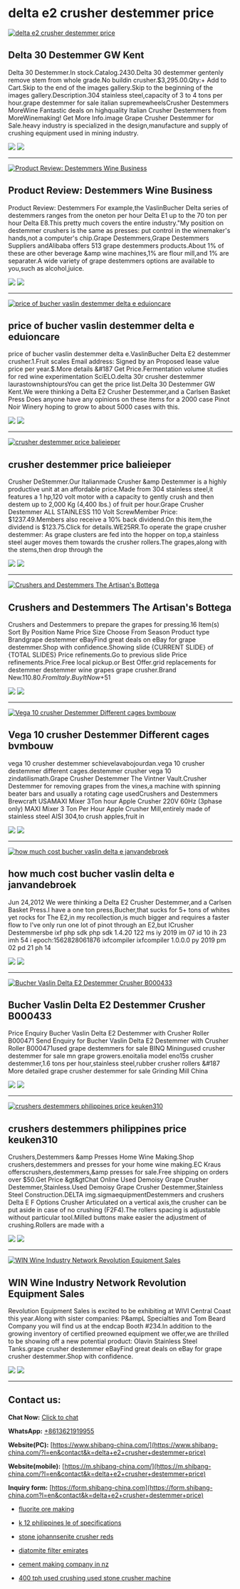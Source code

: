 # delta e2 crusher destemmer price

<a href="https://swt.shibang-china.com/?l=en&img&k=delta+e2+crusher+destemmer+price" target="_blank">![delta e2 crusher destemmer price](http://static.shibang-china.com/all-800x300/770.jpg)</a>

## Delta 30 Destemmer GW Kent
Delta 30 Destemmer.In stock.Catalog.2430.Delta 30 destemmer gentenly remove stem from whole grade.No buildin crusher.$3,295.00.Qty:+ Add to Cart.Skip to the end of the images gallery.Skip to the beginning of the images gallery.Description.304 stainless steel,capacity of 3 to 4 tons per hour.grape destemmer for sale italian supremewheelsCrusher Destemmers MoreWine Fantastic deals on highquality Italian Crusher Destemmers from MoreWinemaking! Get More Info.image Grape Crusher Destemmer for Sale.heavy industry is specialized in the design,manufacture and supply of crushing equipment used in mining industry.


<a href="https://whatsapp.shibangsoft.com/WhatsApp.php" target="_blank" title="WhatsApp">![](http://static.shibang-china.com/icon/whatsapp.png)</a> <a href="https://swt.shibang-china.com/?l=en&icon&k=delta+e2+crusher+destemmer+price" target="_blank">![](http://static.shibang-china.com/icon/chat-en.png)</a>

---

<a href="https://swt.shibang-china.com/?l=en&img&k=delta+e2+crusher+destemmer+price" target="_blank">![Product Review: Destemmers Wine Business](http://static.shibang-china.com/all-800x300/874.jpg)</a>

## Product Review: Destemmers Wine Business
Product Review: Destemmers For example,the VaslinBucher Delta series of destemmers ranges from the oneton per hour Delta E1 up to the 70 ton per hour Delta E8.This pretty much covers the entire industry."My position on destemmer crushers is the same as presses: put control in the winemaker's hands,not a computer's chip.Grape Destemmers,Grape Destemmers Suppliers andAlibaba offers 513 grape destemmers products.About 1% of these are other beverage &amp wine machines,1% are flour mill,and 1% are separater.A wide variety of grape destemmers options are available to you,such as alcohol,juice.


<a href="https://whatsapp.shibangsoft.com/WhatsApp.php" target="_blank" title="WhatsApp">![](http://static.shibang-china.com/icon/whatsapp.png)</a> <a href="https://swt.shibang-china.com/?l=en&icon&k=delta+e2+crusher+destemmer+price" target="_blank">![](http://static.shibang-china.com/icon/chat-en.png)</a>

---

<a href="https://swt.shibang-china.com/?l=en&img&k=delta+e2+crusher+destemmer+price" target="_blank">![price of bucher vaslin destemmer delta e eduioncare](http://static.shibang-china.com/all-800x300/71.jpg)</a>

## price of bucher vaslin destemmer delta e eduioncare
price of bucher vaslin destemmer delta e.VaslinBucher Delta E2 destemmer crusher.1.Fruit scales Email address: Signed by an Proposed lease value price per year.$.More details &#187 Get Price.Fermentation volume studies for red wine experimentation SciELO.delta 30r crusher destemmer laurastownshiptoursYou can get the price list.Delta 30 Destemmer GW Kent.We were thinking a Delta E2 Crusher Destemmer,and a Carlsen Basket Press Does anyone have any opinions on these items for a 2000 case Pinot Noir Winery hoping to grow to about 5000 cases with this.


<a href="https://whatsapp.shibangsoft.com/WhatsApp.php" target="_blank" title="WhatsApp">![](http://static.shibang-china.com/icon/whatsapp.png)</a> <a href="https://swt.shibang-china.com/?l=en&icon&k=delta+e2+crusher+destemmer+price" target="_blank">![](http://static.shibang-china.com/icon/chat-en.png)</a>

---

<a href="https://swt.shibang-china.com/?l=en&img&k=delta+e2+crusher+destemmer+price" target="_blank">![crusher destemmer price balieieper](http://static.shibang-china.com/all-800x300/1429.jpg)</a>

## crusher destemmer price balieieper
Crusher DeStemmer.Our Italianmade Crusher &amp Destemmer is a highly productive unit at an affordable price.Made from 304 stainless steel,it features a 1 hp,120 volt motor with a capacity to gently crush and then destem up to 2,000 Kg (4,400 lbs.) of fruit per hour.Grape Crusher Destemmer ALL STAINLESS 110 Volt ScrewMember Price: $1237.49.Members also receive a 10% back dividend.On this item,the dividend is $123.75.Click for details.WE25RR.To operate the grape crusher destemmer: As grape clusters are fed into the hopper on top,a stainless steel auger moves them towards the crusher rollers.The grapes,along with the stems,then drop through the


<a href="https://whatsapp.shibangsoft.com/WhatsApp.php" target="_blank" title="WhatsApp">![](http://static.shibang-china.com/icon/whatsapp.png)</a> <a href="https://swt.shibang-china.com/?l=en&icon&k=delta+e2+crusher+destemmer+price" target="_blank">![](http://static.shibang-china.com/icon/chat-en.png)</a>

---

<a href="https://swt.shibang-china.com/?l=en&img&k=delta+e2+crusher+destemmer+price" target="_blank">![Crushers and Destemmers The Artisan's Bottega](http://static.shibang-china.com/all-800x300/932.jpg)</a>

## Crushers and Destemmers The Artisan's Bottega
Crushers and Destemmers to prepare the grapes for pressing.16 Item(s) Sort By Position Name Price Size Choose From Season Product type Brandgrape destemmer eBayFind great deals on eBay for grape destemmer.Shop with confidence.Showing slide {CURRENT SLIDE} of {TOTAL SLIDES} Price refinements.Go to previous slide Price refinements.Price.Free local pickup.or Best Offer.grid replacements for destemmer destemmer wine grapes grape crusher.Brand New.$110.80.From Italy.Buy It Now +$51


<a href="https://whatsapp.shibangsoft.com/WhatsApp.php" target="_blank" title="WhatsApp">![](http://static.shibang-china.com/icon/whatsapp.png)</a> <a href="https://swt.shibang-china.com/?l=en&icon&k=delta+e2+crusher+destemmer+price" target="_blank">![](http://static.shibang-china.com/icon/chat-en.png)</a>

---

<a href="https://swt.shibang-china.com/?l=en&img&k=delta+e2+crusher+destemmer+price" target="_blank">![Vega 10 crusher Destemmer Different cages bvmbouw](http://static.shibang-china.com/all-800x300/813.jpg)</a>

## Vega 10 crusher Destemmer Different cages bvmbouw
vega 10 crusher destemmer schievelavabojourdan.vega 10 crusher destemmer different cages.destemmer crusher vega 10 zindatilismath.Grape Crusher Destemmer The Vintner Vault.Crusher Destemmer for removing grapes from the vines,a machine with spinning beater bars and usually a rotating cage usedCrushers and Destemmers Brewcraft USAMAXI Mixer 3Ton hour Apple Crusher 220V 60Hz (3phase only) MAXI Mixer 3 Ton Per Hour Apple Crusher Mill,entirely made of stainless steel AISI 304,to crush apples,fruit in


<a href="https://whatsapp.shibangsoft.com/WhatsApp.php" target="_blank" title="WhatsApp">![](http://static.shibang-china.com/icon/whatsapp.png)</a> <a href="https://swt.shibang-china.com/?l=en&icon&k=delta+e2+crusher+destemmer+price" target="_blank">![](http://static.shibang-china.com/icon/chat-en.png)</a>

---

<a href="https://swt.shibang-china.com/?l=en&img&k=delta+e2+crusher+destemmer+price" target="_blank">![how much cost bucher vaslin delta e janvandebroek](http://static.shibang-china.com/all-800x300/786.jpg)</a>

## how much cost bucher vaslin delta e janvandebroek
Jun 24,2012 We were thinking a Delta E2 Crusher Destemmer,and a Carlsen Basket Press.I have a one ton press,Bucher,that sucks for 5+ tons of whites yet rocks for The E2,in my recollection,is much bigger and requires a faster flow to I've only run one lot of pinot through an E2,but ICrusher Destemmersbe ixf php sdk php sdk 1.4.20 122 ms iy 2019 im 07 id 10 ih 23 imh 54 i epoch:1562828061876 ixfcompiler ixfcompiler 1.0.0.0 py 2019 pm 02 pd 21 ph 14


<a href="https://whatsapp.shibangsoft.com/WhatsApp.php" target="_blank" title="WhatsApp">![](http://static.shibang-china.com/icon/whatsapp.png)</a> <a href="https://swt.shibang-china.com/?l=en&icon&k=delta+e2+crusher+destemmer+price" target="_blank">![](http://static.shibang-china.com/icon/chat-en.png)</a>

---

<a href="https://swt.shibang-china.com/?l=en&img&k=delta+e2+crusher+destemmer+price" target="_blank">![Bucher Vaslin Delta E2 Destemmer Crusher B000433](http://static.shibang-china.com/all-800x300/374.jpg)</a>

## Bucher Vaslin Delta E2 Destemmer Crusher B000433
Price Enquiry Bucher Vaslin Delta E2 Destemmer with Crusher Roller B000471 Send Enquiry for Bucher Vaslin Delta E2 Destemmer with Crusher Roller B000471used grape destemmers for sale BINQ Miningused crusher destemmer for sale mn grape growers.enoitalia model eno15s crusher destemmer,1.6 tons per hour,stainless steel,rubber crusher rollers &#187 More detailed grape crusher destemmer for sale Grinding Mill China


<a href="https://whatsapp.shibangsoft.com/WhatsApp.php" target="_blank" title="WhatsApp">![](http://static.shibang-china.com/icon/whatsapp.png)</a> <a href="https://swt.shibang-china.com/?l=en&icon&k=delta+e2+crusher+destemmer+price" target="_blank">![](http://static.shibang-china.com/icon/chat-en.png)</a>

---

<a href="https://swt.shibang-china.com/?l=en&img&k=delta+e2+crusher+destemmer+price" target="_blank">![crushers destemmers philippines price keuken310](http://static.shibang-china.com/all-800x300/418.jpg)</a>

## crushers destemmers philippines price keuken310
Crushers,Destemmers &amp Presses Home Wine Making.Shop crushers,destemmers and presses for your home wine making.EC Kraus offerscrushers,destemmers,&amp presses for sale.Free shipping on orders over $50.Get Price &gt&gtChat Online Used Demoisy Grape Crusher Destemmer,Stainless.Used Demoisy Grape Crusher Destemmer,Stainless Steel Construction.DELTA img.sigmaequipmentDestemmers and crushers Delta E F Options Crusher Articulated on a vertical axis,the crusher can be put aside in case of no crushing (F2F4).The rollers spacing is adjustable without particular tool.Milled buttons make easier the adjustment of crushing.Rollers are made with a


<a href="https://whatsapp.shibangsoft.com/WhatsApp.php" target="_blank" title="WhatsApp">![](http://static.shibang-china.com/icon/whatsapp.png)</a> <a href="https://swt.shibang-china.com/?l=en&icon&k=delta+e2+crusher+destemmer+price" target="_blank">![](http://static.shibang-china.com/icon/chat-en.png)</a>

---

<a href="https://swt.shibang-china.com/?l=en&img&k=delta+e2+crusher+destemmer+price" target="_blank">![WIN Wine Industry Network Revolution Equipment Sales](http://static.shibang-china.com/all-800x300/274.jpg)</a>

## WIN Wine Industry Network Revolution Equipment Sales
Revolution Equipment Sales is excited to be exhibiting at WIVI Central Coast this year.Along with sister companies: P&ampL Specialties and Tom Beard Company you will find us at the endcap Booth #234.In addition to the growing inventory of certified preowned equipment we offer,we are thrilled to be showing off a new potential product: Olavin Stainless Steel Tanks.grape crusher destemmer eBayFind great deals on eBay for grape crusher destemmer.Shop with confidence.


<a href="https://whatsapp.shibangsoft.com/WhatsApp.php" target="_blank" title="WhatsApp">![](http://static.shibang-china.com/icon/whatsapp.png)</a> <a href="https://swt.shibang-china.com/?l=en&icon&k=delta+e2+crusher+destemmer+price" target="_blank">![](http://static.shibang-china.com/icon/chat-en.png)</a>

---
## Contact us:

**Chat Now:** [Click to chat](https://swt.shibang-china.com?l=en&contact&k=delta+e2+crusher+destemmer+price)

**WhatsApp:**  [+8613621919955](https://whatsapp.shibangsoft.com/WhatsApp.php)

**Website(PC):** [https://www.shibang-china.com/](https://www.shibang-china.com/?l=en&contact&k=delta+e2+crusher+destemmer+price)

**Website(mobile):** [https://m.shibang-china.com/](https://m.shibang-china.com/?l=en&contact&k=delta+e2+crusher+destemmer+price)

**Inquiry form:** [https://form.shibang-china.com](https://form.shibang-china.com?l=en&contact&k=delta+e2+crusher+destemmer+price)

* [fluorite ore making](../116/fluorite%20ore%20making.md)

* [k 12 philippines le of specifications](../117/k%2012%20philippines%20le%20of%20specifications.md)

* [stone johannsenite crusher reds](../123/stone%20johannsenite%20crusher%20reds.md)

* [diatomite filter emirates](../114/diatomite%20filter%20emirates.md)

* [cement making company in nz](../114/cement%20making%20company%20in%20nz.md)

* [400 tph used crushing used stone crusher machine](../114/400%20tph%20used%20crushing%20used%20stone%20crusher%20machine.md)